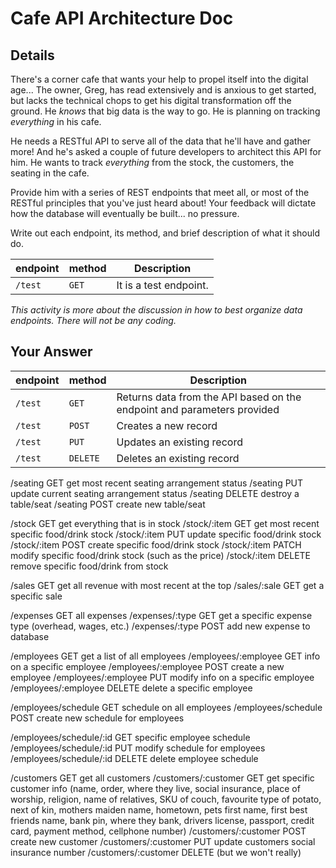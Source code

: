 # Cafe API Architecture Doc

## Details

There's a corner cafe that wants your help to propel itself into the digital age... The owner, Greg, has read extensively and is anxious to get started, but lacks the technical chops to get his digital transformation off the ground. He _knows_ that big data is the way to go. He is planning on tracking _everything_ in his cafe.

He needs a RESTful API to serve all of the data that he'll have and gather more! And he's asked a couple of future developers to architect this API for him. He wants to track _everything_ from the stock, the customers, the seating in the cafe.

Provide him with a series of REST endpoints that meet all, or most of the RESTful principles that you've just heard about! Your feedback will dictate how the database will eventually be built... no pressure.

Write out each endpoint, its method, and brief description of what it should do.

| endpoint | method | Description            |
| -------- | ------ | ---------------------- |
| `/test`  | `GET`  | It is a test endpoint. |

_This activity is more about the discussion in how to best organize data endpoints. There will not be any coding._

## Your Answer
| endpoint | method | Description            |
| -------- | ------ | ---------------------- |
| `/test`  | `GET`  | Returns data from the API based on the endpoint and parameters provided |
| `/test`  | `POST`  | Creates a new record |
| `/test`  | `PUT`  | Updates an existing record |
| `/test`  | `DELETE`  | Deletes an existing record |

/seating GET get most recent seating arrangement status
/seating PUT update current seating arrangement status
/seating DELETE destroy a table/seat
/seating POST create new table/seat

/stock GET get everything that is in stock
/stock/:item GET get most recent specific food/drink stock
/stock/:item PUT update specific food/drink stock
/stock/:item POST create specific food/drink stock
/stock/:item PATCH modify specific food/drink stock (such as the price)
/stock/:item DELETE remove specific food/drink from stock

/sales GET get all revenue with most recent at the top
/sales/:sale GET get a specific sale

/expenses GET all expenses
/expenses/:type GET get a specific expense type (overhead, wages, etc.)
/expenses/:type POST add new expense to database

/employees GET get a list of all employees
/employees/:employee GET info on a specific employee
/employees/:employee POST create a new employee
/employees/:employee PUT modify info on a specific employee
/employees/:employee DELETE delete a specific employee

/employees/schedule GET schedule on all employees
/employees/schedule POST create new schedule for employees

/employees/schedule/:id GET specific employee schedule
/employees/schedule/:id PUT modify schedule for employees
/employees/schedule/:id DELETE delete employee schedule

/customers GET get all customers
/customers/:customer GET get specific customer info (name, order, where they live, social insurance, place of worship, religion, name of relatives, SKU of couch, favourite type of potato, next of kin, mothers maiden name, hometown, pets first name, first best friends name, bank pin, where they bank, drivers license, passport, credit card, payment method, cellphone number)
/customers/:customer POST create new customer
/customers/:customer PUT update customers social insurance number
/customers/:customer DELETE (but we won't really)
